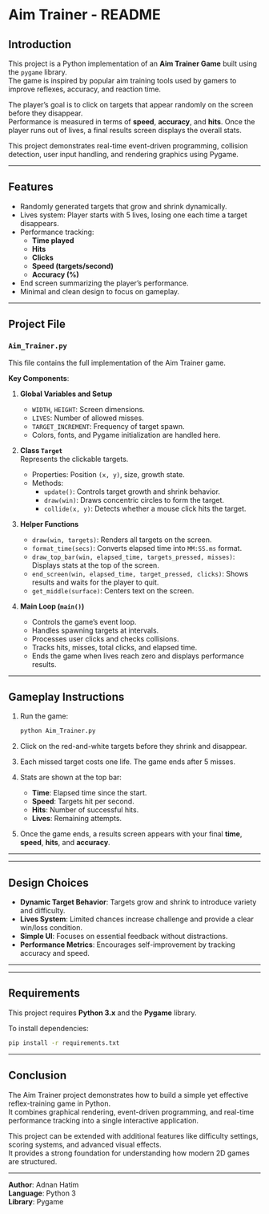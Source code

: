 
# Aim Trainer - README

## Introduction

This project is a Python implementation of an **Aim Trainer Game** built using the `pygame` library.  
The game is inspired by popular aim training tools used by gamers to improve reflexes, accuracy, and reaction time.  

The player’s goal is to click on targets that appear randomly on the screen before they disappear.  
Performance is measured in terms of **speed**, **accuracy**, and **hits**. Once the player runs out of lives, 
a final results screen displays the overall stats.  

This project demonstrates real-time event-driven programming, collision detection, user input handling, 
and rendering graphics using Pygame.  

---

## Features

- Randomly generated targets that grow and shrink dynamically.  
- Lives system: Player starts with 5 lives, losing one each time a target disappears.  
- Performance tracking:  
  - **Time played**  
  - **Hits**  
  - **Clicks**  
  - **Speed (targets/second)**  
  - **Accuracy (%)**  
- End screen summarizing the player’s performance.  
- Minimal and clean design to focus on gameplay.  

---

## Project File

### `Aim_Trainer.py`

This file contains the full implementation of the Aim Trainer game.  

**Key Components**:  

1. **Global Variables and Setup**  
   - `WIDTH`, `HEIGHT`: Screen dimensions.  
   - `LIVES`: Number of allowed misses.  
   - `TARGET_INCREMENT`: Frequency of target spawn.  
   - Colors, fonts, and Pygame initialization are handled here.  

2. **Class `Target`**  
   Represents the clickable targets.  
   - Properties: Position `(x, y)`, size, growth state.  
   - Methods:  
     - `update()`: Controls target growth and shrink behavior.  
     - `draw(win)`: Draws concentric circles to form the target.  
     - `collide(x, y)`: Detects whether a mouse click hits the target.  

3. **Helper Functions**  
   - `draw(win, targets)`: Renders all targets on the screen.  
   - `format_time(secs)`: Converts elapsed time into `MM:SS.ms` format.  
   - `draw_top_bar(win, elapsed_time, targets_pressed, misses)`: Displays stats at the top of the screen.  
   - `end_screen(win, elapsed_time, target_pressed, clicks)`: Shows results and waits for the player to quit.  
   - `get_middle(surface)`: Centers text on the screen.  

4. **Main Loop (`main()`)**  
   - Controls the game’s event loop.  
   - Handles spawning targets at intervals.  
   - Processes user clicks and checks collisions.  
   - Tracks hits, misses, total clicks, and elapsed time.  
   - Ends the game when lives reach zero and displays performance results.  

---

## Gameplay Instructions

1. Run the game:  
   ```bash
   python Aim_Trainer.py
   ```

2. Click on the red-and-white targets before they shrink and disappear.  

3. Each missed target costs one life. The game ends after 5 misses.  

4. Stats are shown at the top bar:  
   - **Time**: Elapsed time since the start.  
   - **Speed**: Targets hit per second.  
   - **Hits**: Number of successful hits.  
   - **Lives**: Remaining attempts.  

5. Once the game ends, a results screen appears with your final **time**, **speed**, **hits**, and **accuracy**.  

---

---

## Design Choices

- **Dynamic Target Behavior**: Targets grow and shrink to introduce variety and difficulty.  
- **Lives System**: Limited chances increase challenge and provide a clear win/loss condition.  
- **Simple UI**: Focuses on essential feedback without distractions.  
- **Performance Metrics**: Encourages self-improvement by tracking accuracy and speed.  

---

---

## Requirements

This project requires **Python 3.x** and the **Pygame** library.  

To install dependencies:  

```bash
pip install -r requirements.txt
```

---

## Conclusion

The Aim Trainer project demonstrates how to build a simple yet effective reflex-training game in Python.  
It combines graphical rendering, event-driven programming, and real-time performance tracking into a single interactive application.  

This project can be extended with additional features like difficulty settings, scoring systems, and advanced visual effects.  
It provides a strong foundation for understanding how modern 2D games are structured.  

---

**Author**: Adnan Hatim  
**Language**: Python 3  
**Library**: Pygame  
